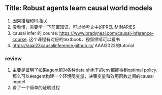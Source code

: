 ## Title: Robust agents learn causal world models
1. 因果推理和RL相关
2. 没看懂，需要学一下前置知识，可以参考文中的PRELIMINARIES
3. causal infer 的 course: https://www.bradyneal.com/causal-inference-course. 这个课程有对应的textbook，视频啰嗦可以看书
4. https://aaai23causalinference.github.io/ AAAI2023的tutorial


### review
1. 主要是证明了如果agent能对各种data shift下的env都能得到optimal policy. 那么可以由agent构建一个环境隐变量，决策变量和效用函数之间的causal model
2. 看了一个简单的证明过程